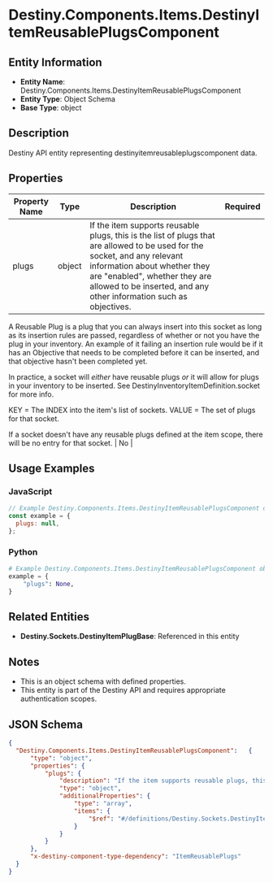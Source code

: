 # Destiny.Components.Items.DestinyItemReusablePlugsComponent

## Entity Information
- **Entity Name**: Destiny.Components.Items.DestinyItemReusablePlugsComponent
- **Entity Type**: Object Schema
- **Base Type**: object

## Description
Destiny API entity representing destinyitemreusableplugscomponent data.

## Properties

| Property Name | Type | Description | Required |
|---------------|------|-------------|----------|
| plugs | object | If the item supports reusable plugs, this is the list of plugs that are allowed to be used for the socket, and any relevant information about whether they are "enabled", whether they are allowed to be inserted, and any other information such as objectives.
 A Reusable Plug is a plug that you can always insert into this socket as long as its insertion rules are passed, regardless of whether or not you have the plug in your inventory. An example of it failing an insertion rule would be if it has an Objective that needs to be completed before it can be inserted, and that objective hasn't been completed yet.
 In practice, a socket will *either* have reusable plugs *or* it will allow for plugs in your inventory to be inserted. See DestinyInventoryItemDefinition.socket for more info.
 KEY = The INDEX into the item's list of sockets. VALUE = The set of plugs for that socket.
 If a socket doesn't have any reusable plugs defined at the item scope, there will be no entry for that socket. | No |

## Usage Examples

### JavaScript
```javascript
// Example Destiny.Components.Items.DestinyItemReusablePlugsComponent object
const example = {
  plugs: null,
};
```

### Python
```python
# Example Destiny.Components.Items.DestinyItemReusablePlugsComponent object
example = {
    "plugs": None,
}
```

## Related Entities
- **Destiny.Sockets.DestinyItemPlugBase**: Referenced in this entity

## Notes
- This is an object schema with defined properties.
- This entity is part of the Destiny API and requires appropriate authentication scopes.

## JSON Schema
```json
{
  "Destiny.Components.Items.DestinyItemReusablePlugsComponent":   {
      "type": "object",
      "properties": {
          "plugs": {
              "description": "If the item supports reusable plugs, this is the list of plugs that are allowed to be used for the socket, and any relevant information about whether they are \"enabled\", whether they are allowed to be inserted, and any other information such as objectives.\r\n A Reusable Plug is a plug that you can always insert into this socket as long as its insertion rules are passed, regardless of whether or not you have the plug in your inventory. An example of it failing an insertion rule would be if it has an Objective that needs to be completed before it can be inserted, and that objective hasn't been completed yet.\r\n In practice, a socket will *either* have reusable plugs *or* it will allow for plugs in your inventory to be inserted. See DestinyInventoryItemDefinition.socket for more info.\r\n KEY = The INDEX into the item's list of sockets. VALUE = The set of plugs for that socket.\r\n If a socket doesn't have any reusable plugs defined at the item scope, there will be no entry for that socket.",
              "type": "object",
              "additionalProperties": {
                  "type": "array",
                  "items": {
                      "$ref": "#/definitions/Destiny.Sockets.DestinyItemPlugBase"
                  }
              }
          }
      },
      "x-destiny-component-type-dependency": "ItemReusablePlugs"
  }
}
```
